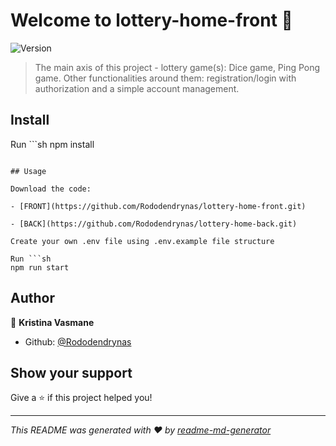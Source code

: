 # Welcome to lottery-home-front 👋

![Version](https://img.shields.io/badge/version-0.1.0-blue.svg?cacheSeconds=2592000)

> The main axis of this project - lottery game(s): Dice game, Ping Pong game. Other functionalities around them: registration/login with authorization and a simple account management.

## Install

Run ```sh
npm install

````

## Usage

Download the code:

- [FRONT](https://github.com/Rododendrynas/lottery-home-front.git)

- [BACK](https://github.com/Rododendrynas/lottery-home-back.git)

Create your own .env file using .env.example file structure

Run ```sh
npm run start
````

## Author

👤 **Kristina Vasmane**

- Github: [@Rododendrynas](https://github.com/Rododendrynas)

## Show your support

Give a ⭐️ if this project helped you!

---

_This README was generated with ❤️ by [readme-md-generator](https://github.com/kefranabg/readme-md-generator)_
